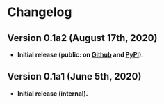 # Changelog

[//]: # " ## (Future) Version 0.1.1 (Date)"
[//]: # " ### Improvements"
[//]: # " - **MAJOR FEATURE**: New integration."
[//]: # " - Improve something."
[//]: # " ### Bug Fixes"
[//]: # " - Fix the bug."



## Version 0.1a2 (August 17th, 2020)

- **Initial release (public: on [Github](https://github.com/unitaryfund/mitiq) and [PyPI](https://pypi.org/project/mitiq/0.1a2/)).**


## Version 0.1a1 (June 5th, 2020)

- **Initial release (internal).**
